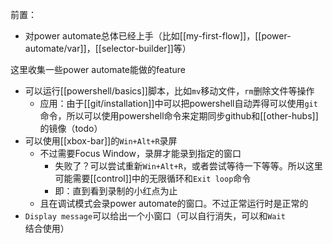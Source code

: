前置：
- 对power automate总体已经上手（比如[[my-first-flow]]，[[power-automate/var]]，[[selector-builder]]等）

这里收集一些power automate能做的feature
- 可以运行[[powershell/basics]]脚本，比如`mv`移动文件，`rm`删除文件等操作
  - 应用：由于[[git/installation]]中可以把powershell自动弄得可以使用`git`命令，所以可以使用powershell命令来定期同步github和[[other-hubs]]的镜像（todo）
- 可以使用[[xbox-bar]]的`Win+Alt+R`录屏
  - 不过需要Focus Window，录屏才能录到指定的窗口
    - 失败了？可以尝试重新`Win+Alt+R`，或者尝试等待一下等等。所以这里可能需要[[control]]中的无限循环和`Exit loop`命令
    - 即：直到看到录制的小红点为止
  - 且在调试模式会录power automate的窗口。不过正常运行时是正常的
- `Display message`可以给出一个小窗口（可以自行消失，可以和`Wait`结合使用）